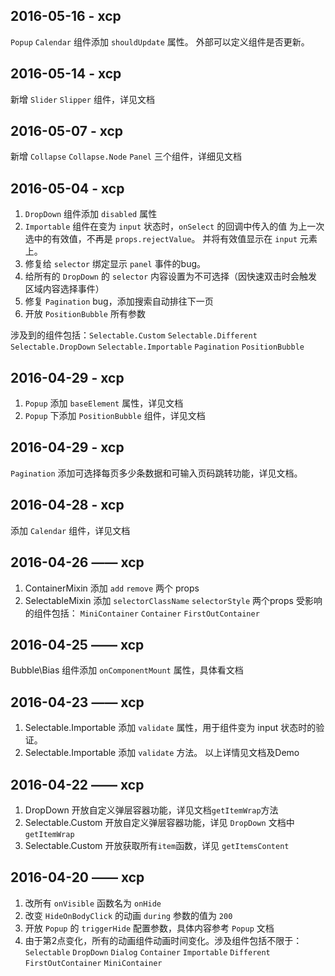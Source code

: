 ﻿## 2016-05-16 - xcp
`Popup` `Calendar` 组件添加 `shouldUpdate` 属性。
外部可以定义组件是否更新。

## 2016-05-14 - xcp
新增 `Slider` `Slipper` 组件，详见文档

## 2016-05-07 - xcp
新增 `Collapse` `Collapse.Node` `Panel` 三个组件，详细见文档

## 2016-05-04 - xcp
1. `DropDown` 组件添加 `disabled` 属性
2. `Importable` 组件在变为 `input` 状态时，`onSelect` 的回调中传入的值
    为上一次选中的有效值，不再是 `props.rejectValue`。
    并将有效值显示在 `input` 元素上。
3. 修复给 `selector` 绑定显示 `panel` 事件的bug。
4. 给所有的 `DropDown` 的 `selector` 内容设置为不可选择（因快速双击时会触发区域内容选择事件）
5. 修复 `Pagination` bug，添加搜索自动排往下一页
6. 开放 `PositionBubble` 所有参数

涉及到的组件包括：`Selectable.Custom` `Selectable.Different` 
`Selectable.DropDown` `Selectable.Importable` `Pagination` `PositionBubble`

## 2016-04-29 - xcp
1. `Popup` 添加 `baseElement` 属性，详见文档
2. `Popup` 下添加 `PositionBubble` 组件，详见文档

## 2016-04-29 - xcp
`Pagination` 添加可选择每页多少条数据和可输入页码跳转功能，详见文档。

## 2016-04-28 - xcp
添加 `Calendar` 组件，详见文档

## 2016-04-26 —— xcp
1. ContainerMixin 添加 `add` `remove` 两个 props
2. SelectableMixin 添加 `selectorClassName` `selectorStyle` 两个props
受影响的组件包括： `MiniContainer` `Container` `FirstOutContainer`

## 2016-04-25 —— xcp
Bubble\Bias 组件添加 `onComponentMount` 属性，具体看文档

## 2016-04-23 —— xcp
1. Selectable.Importable 添加 `validate` 属性，用于组件变为 input 状态时的验证。
2. Selectable.Importable 添加 `validate` 方法。
以上详情见文档及Demo

## 2016-04-22 —— xcp
1. DropDown 开放自定义弹层容器功能，详见文档`getItemWrap`方法
2. Selectable.Custom 开放自定义弹层容器功能，详见 `DropDown` 文档中 `getItemWrap`
3. Selectable.Custom 开放获取所有`item`函数，详见 `getItemsContent`

## 2016-04-20 —— xcp 
1. 改所有 `onVisible` 函数名为 `onHide`
2. 改变 `HideOnBodyClick` 的动画 `during` 参数的值为 `200`
3. 开放 `Popup` 的 `triggerHide` 配置参数，具体内容参考 `Popup` 文档
4. 由于第2点变化，所有的动画组件动画时间变化。涉及组件包括不限于：
   `Selectable` `DropDown` `Dialog` `Container` `Importable` `Different` `FirstOutContainer`
   `MiniContainer` 
  
